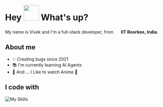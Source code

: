 <h1> Hey <img src="https://emojis.slackmojis.com/emojis/images/1577305505/7373/hand_wave.gif?1577305505" width="50" /> What's up?</h1>

<p> My name is Vivek and I'm a full-stack developer, from <img src="https://image.similarpng.com/very-thumbnail/2020/06/India-flag-icon-on-transparent-background-PNG.png" width="17" /> <b>IIT Roorkee, India</b>. </p>

## About me

- ✨ Creating bugs since 2021
- 📚 I'm currently learning AI Agents
- 🎲 And ... I Like to watch Anime 🎸

## I code with
![My Skills](https://skillicons.dev/icons?i=ts,next,react,js,tailwind,postgres,docker,prisma,git,github,mongodb,nodejs,expressjs,redux,fastapi,supabase,atom,ai)
